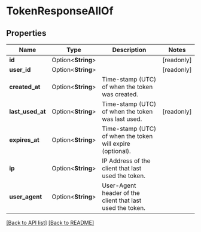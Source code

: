 # TokenResponseAllOf

## Properties

Name | Type | Description | Notes
------------ | ------------- | ------------- | -------------
**id** | Option<**String**> |  | [readonly]
**user_id** | Option<**String**> |  | [readonly]
**created_at** | Option<**String**> | Time-stamp (UTC) of when the token was created. | 
**last_used_at** | Option<**String**> | Time-stamp (UTC) of when the token was last used. | [readonly]
**expires_at** | Option<**String**> | Time-stamp (UTC) of when the token will expire (optional). | 
**ip** | Option<**String**> | IP Address of the client that last used the token. | 
**user_agent** | Option<**String**> | User-Agent header of the client that last used the token. | 

[[Back to API list]](../README.md#documentation-for-api-endpoints) [[Back to README]](../README.md)


